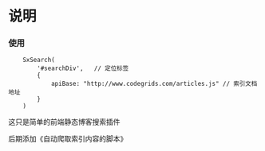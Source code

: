 # 说明

### 使用
```language-javascript
    SxSearch(
        '#searchDiv',   // 定位标签
        {
            apiBase: "http://www.codegrids.com/articles.js" // 索引文档地址
        }
    )
```

这只是简单的前端静态博客搜索插件

后期添加《自动爬取索引内容的脚本》
